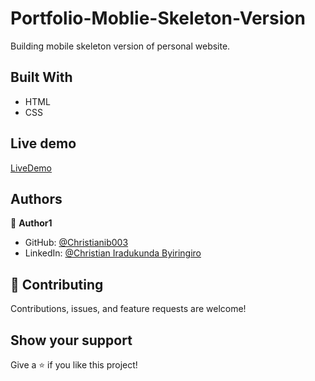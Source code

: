 # Portfolio-Moblie-Skeleton-Version
Building mobile skeleton version of personal website.

## Built With

- HTML
- CSS

## Live demo

[LiveDemo](http://127.0.0.1:5501/index.html)

## Authors

👤 **Author1**

- GitHub: [@Christianib003](https://github.com/Christianib003)
- LinkedIn: [@Christian Iradukunda Byiringiro](https://www.linkedin.com/in/christian-iradukunda-byiringiro-657598226)

## 🤝 Contributing

Contributions, issues, and feature requests are welcome!

## Show your support

Give a ⭐️ if you like this project!


